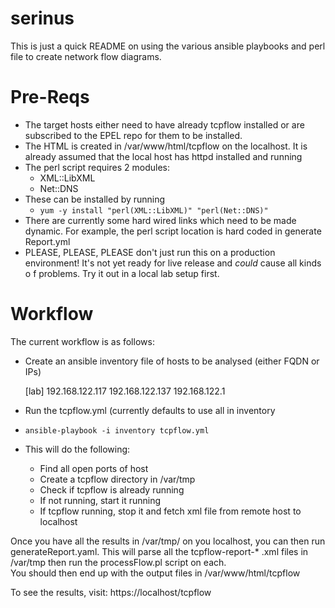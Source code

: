 # serinus


This is just a quick README on using the various ansible playbooks and perl file to create network flow diagrams.

# Pre-Reqs
 -  The target hosts either need to have already tcpflow installed or are subscribed to the EPEL repo for them to be installed.
 - The HTML is created in /var/www/html/tcpflow on the localhost.  It is already assumed that the local host has httpd installed and running
 - The perl script requires 2 modules:
	 - XML::LibXML
	 - Net::DNS
 - These can be installed by running 
	 - `yum -y install "perl(XML::LibXML)" "perl(Net::DNS)"`
 - There are currently some hard wired links which need to be made dynamic.  For example, the perl script location is hard coded in generate
Report.yml
 - PLEASE, PLEASE, PLEASE don't just run this on a production environment! It's not yet ready for live release and *could* cause all kinds o
f problems.  Try it out in a local lab setup first.
 
# Workflow
The current workflow is as follows:
 - Create an ansible inventory file of hosts to be analysed (either FQDN or IPs)

     [lab]
     192.168.122.117
     192.168.122.137
     192.168.122.1

 - Run the tcpflow.yml (currently defaults to use all in inventory
 - `ansible-playbook -i inventory tcpflow.yml`
 - This will do the following:
	 - Find all open ports of host
	 - Create a tcpflow directory in /var/tmp
	 - Check if tcpflow is already running
	 - If not running, start it running
	 - If tcpflow running, stop it and fetch xml file from remote host to localhost

Once you have all the results in /var/tmp/ on you localhost, you can then run generateReport.yaml.  This will parse all the tcpflow-report-*
.xml files in /var/tmp then run the processFlow.pl script on each.  
You should then end up with the output files in /var/www/html/tcpflow

To see the results, visit: https://localhost/tcpflow


